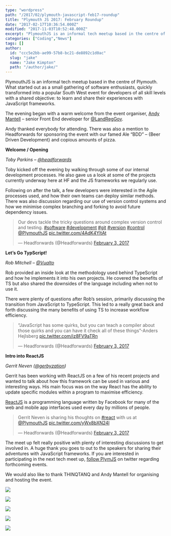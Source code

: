 ```yaml
---
type: "wordpress"
path: "/2017/02/plymouth-javascript-feb17-roundup"
title: "Plymouth JS 2017: February Roundup"
date: "2017-02-17T10:36:54.000Z"
modified: "2017-11-03T10:52:48.000Z"
excerpt: "PlymouthJS is an informal tech meetup based in the centre of Plymouth. What started out as a small gathering of software enthusiasts, quickly transformed into a popular South West event for developers of all skill levels with a shared objective: to learn and share their experiences with JavaScript frameworks. The evening began with a warm …"
categories: ["Coding","News"]
tags: []
author:
  id: "ccc5e2bb-ae99-57b8-bc21-de8892c1d0ac"
  slug: "jake"
  name: "Jake Kimpton"
  path: "/author/jake/"
---
```

PlymouthJS is an informal tech meetup based in the centre of Plymouth. What started out as a small gathering of software enthusiasts, quickly transformed into a popular South West event for developers of all skill levels with a shared objective: to learn and share their experiences with JavaScript frameworks.

The evening began with a warm welcome from the event organiser, [Andy Mantell](https://twitter.com/andymantell) – senior Front End developer for [@LandRegGov](https://twitter.com/LandRegGov).

Andy thanked everybody for attending. There was also a mention to Headforwards for sponsoring the event with our famed Ale “BDD” – {Beer Driven Development} and copious amounts of pizza.

**Welcome / Opening**

_Toby Parkins – [@headforwards](https://twitter.com/Headforwards)_

Toby kicked off the evening by walking through some of our internal development processes. He also gave us a look at some of the projects currently underway here at HF and the JS frameworks we regularly use.

Following on after the talk, a few developers were interested in the Agile processes used, and how their own teams can deploy similar methods. There was also discussion regarding our use of version control systems and how we minimise complex branching and forking to avoid future dependency issues.

> Our devs tackle the tricky questions around complex version control and testing. [#software](https://twitter.com/hashtag/software?src=hash) [#development](https://twitter.com/hashtag/development?src=hash) [#git](https://twitter.com/hashtag/git?src=hash) [#version](https://twitter.com/hashtag/version?src=hash) [#control](https://twitter.com/hashtag/control?src=hash) [@PlymouthJS](https://twitter.com/PlymouthJS) [pic.twitter.com/4AdK4YltAt](https://t.co/4AdK4YltAt)
> 
> — Headforwards (@Headforwards) [February 3, 2017](https://twitter.com/Headforwards/status/827607116416421888)

  

**Let’s Go TypScript!**

_Rob Mitchell – [@Vualto](https://twitter.com/Vualto)_

Rob provided an inside look at the methodology used behind TypeScript and how he implements it into his own projects. He covered the benefits of TS but also shared the downsides of the language including when not to use it.

There were plenty of questions after Rob’s session, primarily discussing the transition from JavaScript to TypeScript. This led to a really great back and forth discussing the many benefits of using TS to increase workflow efficiency.

> “JavaScript has some quirks, but you can teach a compiler about those quirks and you can have it check all of these things”-Anders Hejlsberg [pic.twitter.com/iz8FV9aTRn](https://t.co/iz8FV9aTRn)
> 
> — Headforwards (@Headforwards) [February 3, 2017](https://twitter.com/Headforwards/status/827626004491403264)

**Intro into ReactJS**

_Gerrit Neven ([@gerbyzation](https://twitter.com/gerbyzation))_

Gerrit has been working with ReactJS on a few of his recent projects and wanted to talk about how this framework can be used in various and interesting ways. His main focus was on the way React has the ability to update specific modules within a program to maximise efficiency.

[ReactJS](https://facebook.github.io/react/) is a programming language written by Facebook for many of the web and mobile app interfaces used every day by millions of people.

> Gerrit Neven is sharing his thoughts on [#react](https://twitter.com/hashtag/react?src=hash) with us at [@PlymouthJS](https://twitter.com/PlymouthJS) [pic.twitter.com/yWx8bXN24l](https://t.co/yWx8bXN24l)
> 
> — Headforwards (@Headforwards) [February 3, 2017](https://twitter.com/Headforwards/status/827629704182104064)

The meet up felt really positive with plenty of interesting discussions to get involved in. A huge thank you goes to out to the speakers for sharing their adventures with JavaScript frameworks. If you are interested in participating in the next tech meet up, [follow PlymJS](https://twitter.com/PlymouthJS) on twitter regarding forthcoming events.

We would also like to thank THINQTANQ and Andy Mantell for organising and hosting the event.

<section class="gallery">

![](/wp-content/uploads/2017/02/IMG_1305-web-2048.jpg)

![](/wp-content/uploads/2017/02/IMG_1303-web-2048.jpg)

![](/wp-content/uploads/2017/02/IMG_1324-web-2048.jpg)

![](/wp-content/uploads/2017/02/IMG_1301-web-2048.jpg)

![](/wp-content/uploads/2017/02/CymFrhZWgAArSNT-web-2048-1.jpg)

</section>

